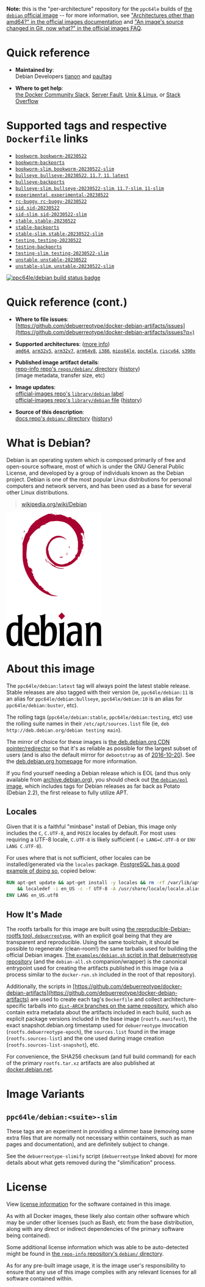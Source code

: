<!--

********************************************************************************

WARNING:

    DO NOT EDIT "debian/README.md"

    IT IS AUTO-GENERATED

    (from the other files in "debian/" combined with a set of templates)

********************************************************************************

-->

**Note:** this is the "per-architecture" repository for the `ppc64le` builds of [the `debian` official image](https://hub.docker.com/_/debian) -- for more information, see ["Architectures other than amd64?" in the official images documentation](https://github.com/docker-library/official-images#architectures-other-than-amd64) and ["An image's source changed in Git, now what?" in the official images FAQ](https://github.com/docker-library/faq#an-images-source-changed-in-git-now-what).

# Quick reference

-	**Maintained by**:  
	Debian Developers [tianon](https://qa.debian.org/developer.php?login=tianon) and [paultag](https://qa.debian.org/developer.php?login=paultag)

-	**Where to get help**:  
	[the Docker Community Slack](https://dockr.ly/comm-slack), [Server Fault](https://serverfault.com/help/on-topic), [Unix & Linux](https://unix.stackexchange.com/help/on-topic), or [Stack Overflow](https://stackoverflow.com/help/on-topic)

# Supported tags and respective `Dockerfile` links

-	[`bookworm`, `bookworm-20230522`](https://github.com/debuerreotype/docker-debian-artifacts/blob/1ba8c13ba78a4ad03de4c3999fb602e024c4df4f/bookworm/Dockerfile)
-	[`bookworm-backports`](https://github.com/debuerreotype/docker-debian-artifacts/blob/1ba8c13ba78a4ad03de4c3999fb602e024c4df4f/bookworm/backports/Dockerfile)
-	[`bookworm-slim`, `bookworm-20230522-slim`](https://github.com/debuerreotype/docker-debian-artifacts/blob/1ba8c13ba78a4ad03de4c3999fb602e024c4df4f/bookworm/slim/Dockerfile)
-	[`bullseye`, `bullseye-20230522`, `11.7`, `11`, `latest`](https://github.com/debuerreotype/docker-debian-artifacts/blob/1ba8c13ba78a4ad03de4c3999fb602e024c4df4f/bullseye/Dockerfile)
-	[`bullseye-backports`](https://github.com/debuerreotype/docker-debian-artifacts/blob/1ba8c13ba78a4ad03de4c3999fb602e024c4df4f/bullseye/backports/Dockerfile)
-	[`bullseye-slim`, `bullseye-20230522-slim`, `11.7-slim`, `11-slim`](https://github.com/debuerreotype/docker-debian-artifacts/blob/1ba8c13ba78a4ad03de4c3999fb602e024c4df4f/bullseye/slim/Dockerfile)
-	[`experimental`, `experimental-20230522`](https://github.com/debuerreotype/docker-debian-artifacts/blob/1ba8c13ba78a4ad03de4c3999fb602e024c4df4f/experimental/Dockerfile)
-	[`rc-buggy`, `rc-buggy-20230522`](https://github.com/debuerreotype/docker-debian-artifacts/blob/1ba8c13ba78a4ad03de4c3999fb602e024c4df4f/rc-buggy/Dockerfile)
-	[`sid`, `sid-20230522`](https://github.com/debuerreotype/docker-debian-artifacts/blob/1ba8c13ba78a4ad03de4c3999fb602e024c4df4f/sid/Dockerfile)
-	[`sid-slim`, `sid-20230522-slim`](https://github.com/debuerreotype/docker-debian-artifacts/blob/1ba8c13ba78a4ad03de4c3999fb602e024c4df4f/sid/slim/Dockerfile)
-	[`stable`, `stable-20230522`](https://github.com/debuerreotype/docker-debian-artifacts/blob/1ba8c13ba78a4ad03de4c3999fb602e024c4df4f/stable/Dockerfile)
-	[`stable-backports`](https://github.com/debuerreotype/docker-debian-artifacts/blob/1ba8c13ba78a4ad03de4c3999fb602e024c4df4f/stable/backports/Dockerfile)
-	[`stable-slim`, `stable-20230522-slim`](https://github.com/debuerreotype/docker-debian-artifacts/blob/1ba8c13ba78a4ad03de4c3999fb602e024c4df4f/stable/slim/Dockerfile)
-	[`testing`, `testing-20230522`](https://github.com/debuerreotype/docker-debian-artifacts/blob/1ba8c13ba78a4ad03de4c3999fb602e024c4df4f/testing/Dockerfile)
-	[`testing-backports`](https://github.com/debuerreotype/docker-debian-artifacts/blob/1ba8c13ba78a4ad03de4c3999fb602e024c4df4f/testing/backports/Dockerfile)
-	[`testing-slim`, `testing-20230522-slim`](https://github.com/debuerreotype/docker-debian-artifacts/blob/1ba8c13ba78a4ad03de4c3999fb602e024c4df4f/testing/slim/Dockerfile)
-	[`unstable`, `unstable-20230522`](https://github.com/debuerreotype/docker-debian-artifacts/blob/1ba8c13ba78a4ad03de4c3999fb602e024c4df4f/unstable/Dockerfile)
-	[`unstable-slim`, `unstable-20230522-slim`](https://github.com/debuerreotype/docker-debian-artifacts/blob/1ba8c13ba78a4ad03de4c3999fb602e024c4df4f/unstable/slim/Dockerfile)

[![ppc64le/debian build status badge](https://img.shields.io/jenkins/s/https/doi-janky.infosiftr.net/job/multiarch/job/ppc64le/job/debian.svg?label=ppc64le/debian%20%20build%20job)](https://doi-janky.infosiftr.net/job/multiarch/job/ppc64le/job/debian/)

# Quick reference (cont.)

-	**Where to file issues**:  
	[https://github.com/debuerreotype/docker-debian-artifacts/issues](https://github.com/debuerreotype/docker-debian-artifacts/issues?q=)

-	**Supported architectures**: ([more info](https://github.com/docker-library/official-images#architectures-other-than-amd64))  
	[`amd64`](https://hub.docker.com/r/amd64/debian/), [`arm32v5`](https://hub.docker.com/r/arm32v5/debian/), [`arm32v7`](https://hub.docker.com/r/arm32v7/debian/), [`arm64v8`](https://hub.docker.com/r/arm64v8/debian/), [`i386`](https://hub.docker.com/r/i386/debian/), [`mips64le`](https://hub.docker.com/r/mips64le/debian/), [`ppc64le`](https://hub.docker.com/r/ppc64le/debian/), [`riscv64`](https://hub.docker.com/r/riscv64/debian/), [`s390x`](https://hub.docker.com/r/s390x/debian/)

-	**Published image artifact details**:  
	[repo-info repo's `repos/debian/` directory](https://github.com/docker-library/repo-info/blob/master/repos/debian) ([history](https://github.com/docker-library/repo-info/commits/master/repos/debian))  
	(image metadata, transfer size, etc)

-	**Image updates**:  
	[official-images repo's `library/debian` label](https://github.com/docker-library/official-images/issues?q=label%3Alibrary%2Fdebian)  
	[official-images repo's `library/debian` file](https://github.com/docker-library/official-images/blob/master/library/debian) ([history](https://github.com/docker-library/official-images/commits/master/library/debian))

-	**Source of this description**:  
	[docs repo's `debian/` directory](https://github.com/docker-library/docs/tree/master/debian) ([history](https://github.com/docker-library/docs/commits/master/debian))

# What is Debian?

Debian is an operating system which is composed primarily of free and open-source software, most of which is under the GNU General Public License, and developed by a group of individuals known as the Debian project. Debian is one of the most popular Linux distributions for personal computers and network servers, and has been used as a base for several other Linux distributions.

> [wikipedia.org/wiki/Debian](https://en.wikipedia.org/wiki/Debian)

![logo](https://raw.githubusercontent.com/docker-library/docs/b449be7df57e9ed9086bb5821bfb5d6cdc5d67a4/debian/logo.png)

# About this image

The `ppc64le/debian:latest` tag will always point the latest stable release. Stable releases are also tagged with their version (ie, `ppc64le/debian:11` is an alias for `ppc64le/debian:bullseye`, `ppc64le/debian:10` is an alias for `ppc64le/debian:buster`, etc).

The rolling tags (`ppc64le/debian:stable`, `ppc64le/debian:testing`, etc) use the rolling suite names in their `/etc/apt/sources.list` file (ie, `deb http://deb.debian.org/debian testing main`).

The mirror of choice for these images is [the deb.debian.org CDN pointer/redirector](https://deb.debian.org) so that it's as reliable as possible for the largest subset of users (and is also the default mirror for `debootstrap` as of [2016-10-20](https://anonscm.debian.org/cgit/d-i/debootstrap.git/commit/?id=9e8bc60ad1ccf3a25ce7890526b70059f3e770de)). See the [deb.debian.org homepage](https://deb.debian.org) for more information.

If you find yourself needing a Debian release which is EOL (and thus only available from [archive.debian.org](http://archive.debian.org)), you should check out [the `debian/eol` image](https://hub.docker.com/r/debian/eol/), which includes tags for Debian releases as far back as Potato (Debian 2.2), the first release to fully utilize APT.

## Locales

Given that it is a faithful "minbase" install of Debian, this image only includes the `C`, `C.UTF-8`, and `POSIX` locales by default. For most uses requiring a UTF-8 locale, `C.UTF-8` is likely sufficient (`-e LANG=C.UTF-8` or `ENV LANG C.UTF-8`).

For uses where that is not sufficient, other locales can be installed/generated via the `locales` package. [PostgreSQL has a good example of doing so](https://github.com/docker-library/postgres/blob/69bc540ecfffecce72d49fa7e4a46680350037f9/9.6/Dockerfile#L21-L24), copied below:

```dockerfile
RUN apt-get update && apt-get install -y locales && rm -rf /var/lib/apt/lists/* \
	&& localedef -i en_US -c -f UTF-8 -A /usr/share/locale/locale.alias en_US.UTF-8
ENV LANG en_US.utf8
```

## How It's Made

The rootfs tarballs for this image are built using [the reproducible-Debian-rootfs tool, `debuerreotype`](https://github.com/debuerreotype/debuerreotype), with an explicit goal being that they are transparent and reproducible. Using the same toolchain, it should be possible to regenerate (clean-room!) the same tarballs used for building the official Debian images. [The `examples/debian.sh` script in that debuerreotype repository](https://github.com/debuerreotype/debuerreotype/blob/master/examples/debian.sh) (and the `debian-all.sh` companion/wrapper) is the canonical entrypoint used for creating the artifacts published in this image (via a process similar to the `docker-run.sh` included in the root of that repository).

Additionally, the scripts in [https://github.com/debuerreotype/docker-debian-artifacts](https://github.com/debuerreotype/docker-debian-artifacts) are used to create each tag's `Dockerfile` and collect architecture-specific tarballs into [`dist-ARCH` branches on the same repository](https://github.com/debuerreotype/docker-debian-artifacts/branches), which also contain extra metadata about the artifacts included in each build, such as explicit package versions included in the base image (`rootfs.manifest`), the exact snapshot.debian.org timestamp used for `debuerreotype` invocation (`rootfs.debuerreotype-epoch`), the `sources.list` found in the image (`rootfs.sources-list`) and the one used during image creation (`rootfs.sources-list-snapshot`), etc.

For convenience, the SHA256 checksum (and full build command) for each of the primary `rootfs.tar.xz` artifacts are also published at [docker.debian.net](https://docker.debian.net/).

# Image Variants

## `ppc64le/debian:<suite>-slim`

These tags are an experiment in providing a slimmer base (removing some extra files that are normally not necessary within containers, such as man pages and documentation), and are definitely subject to change.

See the `debuerreotype-slimify` script (`debuerreotype` linked above) for more details about what gets removed during the "slimification" process.

# License

View [license information](https://www.debian.org/social_contract#guidelines) for the software contained in this image.

As with all Docker images, these likely also contain other software which may be under other licenses (such as Bash, etc from the base distribution, along with any direct or indirect dependencies of the primary software being contained).

Some additional license information which was able to be auto-detected might be found in [the `repo-info` repository's `debian/` directory](https://github.com/docker-library/repo-info/tree/master/repos/debian).

As for any pre-built image usage, it is the image user's responsibility to ensure that any use of this image complies with any relevant licenses for all software contained within.

